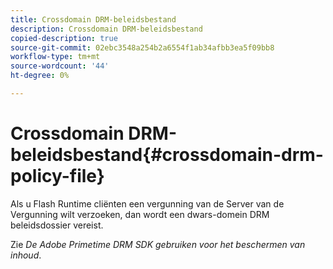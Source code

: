 ```yaml
---
title: Crossdomain DRM-beleidsbestand
description: Crossdomain DRM-beleidsbestand
copied-description: true
source-git-commit: 02ebc3548a254b2a6554f1ab34afbb3ea5f09bb8
workflow-type: tm+mt
source-wordcount: '44'
ht-degree: 0%

---
```


# Crossdomain DRM-beleidsbestand{#crossdomain-drm-policy-file}

Als u Flash Runtime cliënten een vergunning van de Server van de Vergunning wilt verzoeken, dan wordt een dwars-domein DRM beleidsdossier vereist.

Zie *De Adobe Primetime DRM SDK gebruiken voor het beschermen van inhoud*.
